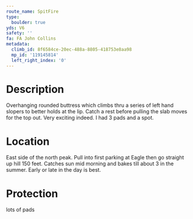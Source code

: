 ```yaml
---
route_name: SpitFire
type:
  boulder: true
yds: V6
safety: ''
fa: FA John Collins
metadata:
  climb_id: 8f6584ce-20ec-488a-8805-418753e8aa98
  mp_id: '119145814'
  left_right_index: '0'
---
```

# Description
Overhanging rounded buttress which climbs thru a series of left hand slopers to better holds at the lip. Catch a rest before pulling the slab moves for the top out. Very exciting indeed. I had 3 pads and a spot.

# Location
East side of the north peak. Pull into first parking at Eagle then go straight up hill 150 feet. Catches sun mid morning and bakes till about 3 in the summer. Early or late in the day is best.

# Protection
lots of pads
